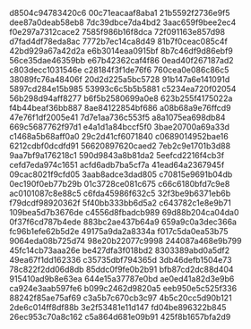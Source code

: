 d8504c94783420c6
00c71eacaaf8aba1
21b5592f2736e9f5
dee87a0deab58eb8
7dc39dbce7da4bd2
3aac659f9bee2ec4
f0e297a7312cace2
7585f986b16f8dca
72f091163e857d98
d7fad4df78eda8ac
7772b7ec14ca8d49
81b7f0ceac085c4f
42bd929a67a42d2a
e6b3014eaa0915bf
8b7c46df9d86ebf9
56ce35dae46359bb
e67b42362caf4f86
0ead40f267187ad2
c803decc1031546e
c28184f3f1de76f6
760cea0e086c86c5
38089fc76a48406f
20d2d225a5bc5728
91b147a6e141091d
5897cd284e15b985
53993c6c5b5b5881
c5234ea720f02054
56b298d94aff8277
b6f5b2580699a0e8
623b255f4175022a
f4b44beaf36bb887
8ae84122854bf686
a08b68a9e76ffcd9
47e76f1df2005e41
7d7e1aa736c553f5
a8a1075ea698db84
669c5687762f97d1
e4a1d1a84bccf5f0
3bae20700a69a33d
c1468a5b68aff0a0
29c2d41cf6071840
c0689014952bae16
6212cdbf0dcdfd91
56620897620caed2
7eb2c9e1701b3d88
9aa7bf9a176218c1
590d9843a8b81da2
5eefcd2216f4cb3f
cefd7eda974c1651
acfd6adb7ba5cf7a
41ead64a2367945f
09cac8021f9cfd05
3aab8adce3dad805
c70815e9691b04db
0ec190f0eb77b29b
01c3728ce081c675
c66c6180bfd7c9e8
ac0101087c8e88c5
c6fda45986f632c5
32f3be9b6371eb6b
f79dcdf98920362f
5f40bb333bb6d5a2
c643782c1e8e9b71
109bea5d7b3676de
c4556d8fbadcb989
69d88b204ca04da0
0f37f6cd787b4ede
883bc2ae437b64a9
659a9c0a3dec366a
fc96b1efe62b5d2e
49175a9da2a8334a
f017c5da0ea53b75
9064eda08b725d74
98e20b22077c9998
244087a468e9b799
45fc14cb73aaa26e
be427dfa3f018bd2
8303389abd0a5df2
49ea67f1dd162336
c35735dbf794365d
3db46defb1504e73
78c822f2dd06d8db
85ddc0f9fe0b2b91
bfb87cd2dc88d404
915410ad9b8e63ea
644e15a37787e0bd
ae0ed41a82d3e9b6
ca924e3aab597fe6
b099c2462d9820a5
eeb950e5c525f336
88242f85ae75af69
c3a5b7c670cb3c97
4b5c20cc5d90b121
2de6c014ff8df88b
3e2f53481e11d147
fd04be896322b845
26ec953c70a8c162
c5a864d681e09b91
425f8b1657bfa2d9
